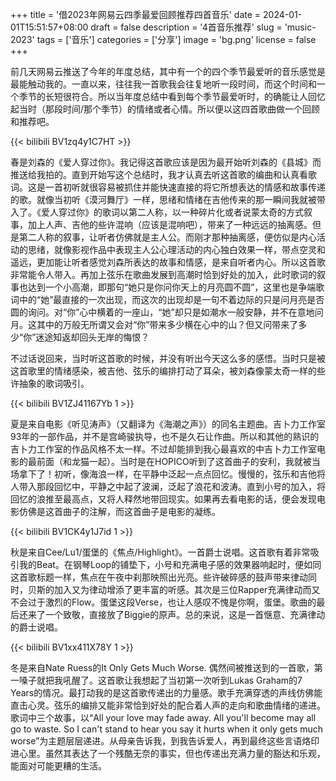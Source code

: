 +++
title = '借2023年网易云四季最爱回顾推荐四首音乐'
date = 2024-01-01T15:51:57+08:00
draft = false
description = '4首音乐推荐'
slug = 'music-2023'
tags = ['音乐']
categories = ['分享']
image = 'bg.png'
license = false
+++

前几天网易云推送了今年的年度总结，其中有一个的四个季节最爱听的音乐感觉是最能触动我的。一直以来，往往我一首歌我会往复地听一段时间，而这个时间和一个季节的长短很符合。所以当年度总结中看到每个季节最爱听时，的确能让人回忆起当时（那段时间/那个季节）的情绪或者心情。所以便以这四首歌曲做一个回顾和推荐吧。

{{< bilibili BV1zq4y1C7HT >}}

春是刘森的《爱人穿过你》。我记得这首歌应该是因为最开始听刘森的《县城》而推送给我拍的。直到开始写这个总结时，我才认真去听这首歌的编曲和认真看歌词。这是一首初听就很容易被抓住并能快速直接的将它所想表达的情感和故事传递的歌。就像当初听《漠河舞厅》一样，思绪和情绪在吉他传来的那一瞬间我就被带入了。《爱人穿过你》的歌词以第二人称，以一种碎片化或者说蒙太奇的方式叙事，加上人声、吉他的些许混响（应该是混响吧），带来了一种远远的抽离感。但是第二人称的叙事，让听者仿佛就是主人公。而刚才那种抽离感，便仿似是内心活动的思绪，就像影视作品中表现主人公心理活动的内心独白效果一样，带点空灵和遥远，更加能让听者感觉刘森所表达的故事和情感，是来自听者内心。所以这首歌非常能令人带入。再加上弦乐在歌曲发展到高潮时恰到好处的加入，此时歌词的叙事也达到一个小高潮，即那句“她只是你问你天上的月亮圆不圆”，这里也是争端歌词中的“她”最直接的一次出现，而这次的出现却是一句不着边际的只是问月亮是否圆的询问。对“你”心中横着的一座山，“她”却只是如潮水一般安静，并不在意地问月。这其中的万般无所谓又会对“你”带来多少横在心中的山？但又问带来了多少“你”迷途知返却回头无岸的悔恨？

不过话说回来，当时听这首歌的时候，并没有听出今天这么多的感悟。当时只是被这首歌里的情绪感染，被吉他、弦乐的编排打动了耳朵，被刘森像蒙太奇一样的些许抽象的歌词吸引。

{{< bilibili BV1ZJ41167Yb 1 >}}

夏是来自电影《听见涛声》（又翻译为《海潮之声》）的同名主题曲。吉卜力工作室93年的一部作品，并不是宫崎骏执导，也不是久石让作曲。所以和其他的熟识的吉卜力工作室的作品风格不太一样。不过却能排到我心最喜欢的中吉卜力工作室电影的最前面（和龙猫一起）。当时是在HOPICO听到了这首曲子的安利，我就被当场拿下了！初听，像海浪一样，在平静中泛起一点点回忆。慢慢的，弦乐和吉他将人带入那段回忆中，平静之中起了波澜，泛起了浪花和波涛。直到小号的加入，将回忆的浪推至最高点，又将人释然地带回现实。如果再去看电影的话，便会发现电影仿佛是这首曲子的注解，而这首曲子是电影的凝练。

{{< bilibili BV1CK4y1J7id 1 >}}

秋是来自Cee/Lu1/蛋堡的《焦点/Highlight》。一首爵士说唱。这首歌有着非常吸引我的Beat。在钢琴Loop的铺垫下，小号和充满电子感的效果器响起时，便如同这首歌标题一样，焦点在午夜中刹那映照出光亮。些许破碎感的鼓声带来律动同时，贝斯的加入又为律动增添了更丰富的听感。其次是三位Rapper充满律动而又不会过于激烈的Flow。蛋堡这段Verse，也让人感叹不愧是你啊，蛋堡。歌曲的最后还来了一个致敬，直接放了Biggie的原声。总的来说，这是一首惬意、充满律动的爵士说唱。

{{< bilibili BV1xx411X78Y 1 >}}

冬是来自Nate Ruess的It Only Gets Much Worse. 偶然间被推送到的一首歌，第一嗓子就把我吼醒了。这首歌让我想起了当初第一次听到Lukas Graham的7 Years的情况。最打动我的是这首歌传递出的力量感。歌手充满穿透的声线仿佛能直击心灵。弦乐的编排又能非常恰到好处的配合着人声的走向和歌曲情绪的递进。歌词中三个故事，以“All your love may fade away. All you'll become may all go to waste. So I can't stand to hear you say it hurts when it only gets much worse”为主题层层递进。从母亲告诉我，到我告诉爱人，再到最终这些言语烙印进心里。虽然其表达了一个残酷无奈的事实，但也传递出充满力量的豁达和乐观，能面对可能更糟的生活。

